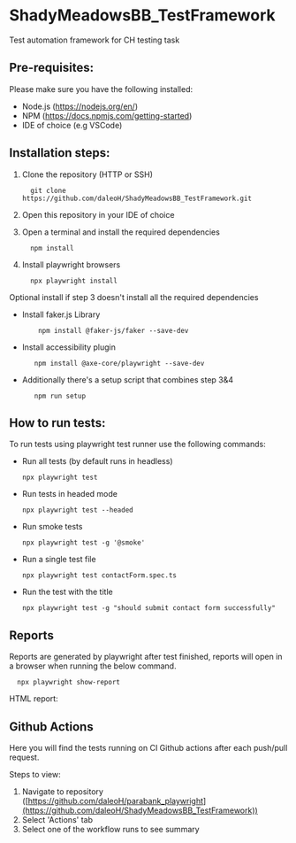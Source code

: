 # ShadyMeadowsBB_TestFramework
Test automation framework for CH testing task

## Pre-requisites:
Please make sure you have the following installed:

+ Node.js (https://nodejs.org/en/)
+ NPM (https://docs.npmjs.com/getting-started)
+ IDE of choice (e.g VSCode)

## Installation steps:
1. Clone the repository (HTTP or SSH)
  
         git clone https://github.com/daleoH/ShadyMeadowsBB_TestFramework.git
2. Open this repository in your IDE of choice
3. Open a terminal and install the required dependencies
   
         npm install       
4. Install playwright browsers 
   
         npx playwright install      
  
Optional install if step 3 doesn't install all the required dependencies

+ Install faker.js Library
          
          npm install @faker-js/faker --save-dev
+ Install accessibility plugin
   
         npm install @axe-core/playwright --save-dev
+ Additionally there's a setup script that combines step 3&4

         npm run setup

## How to run tests:
To run tests using playwright test runner use the following commands:
+ Run all tests (by default runs in headless)
   
      npx playwright test
      
+ Run tests in headed mode
      
      npx playwright test --headed
      
+ Run smoke tests
      
      npx playwright test -g '@smoke'
+ Run a single test file
      
      npx playwright test contactForm.spec.ts
+ Run the test with the title
      
      npx playwright test -g "should submit contact form successfully"


## Reports
Reports are generated by playwright after test finished, reports will open in a browser when running the below command.

      npx playwright show-report

HTML report:

## Github Actions
Here you will find the tests running on CI Github actions after each push/pull request. 

Steps to view:
1. Navigate to repository ([https://github.com/daleoH/parabank_playwright](https://github.com/daleoH/ShadyMeadowsBB_TestFramework))
2. Select 'Actions' tab
3. Select one of the workflow runs to see summary

